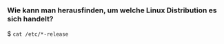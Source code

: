### Wie kann man herausfinden, um welche Linux Distribution es sich handelt?
$ `cat /etc/*-release`
